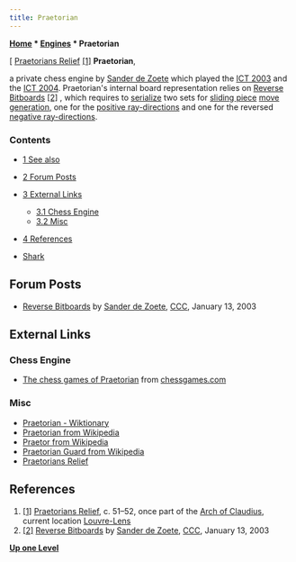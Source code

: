 ```yaml
---
title: Praetorian
---
```

**[Home](Home "Home") \* [Engines](Engines "Engines") \* Praetorian**



[ [Praetorians Relief](https://en.wikipedia.org/wiki/Praetorians_Relief) <a id="cite-note-1" href="#cite-ref-1">[1]</a>
**Praetorian**,  

a private chess engine by [Sander de Zoete](Sander_de_Zoete "Sander de Zoete") which played the [ICT 2003](ICT_2003 "ICT 2003") and the [ICT 2004](ICT_2004 "ICT 2004"). 
Praetorian's internal board representation relies on [Reverse Bitboards](Reverse_Bitboards "Reverse Bitboards") <a id="cite-note-2" href="#cite-ref-2">[2]</a> , which requires to [serialize](Bitboard_Serialization "Bitboard Serialization") two sets for [sliding piece](Sliding_Pieces "Sliding Pieces") [move generation](Move_Generation "Move Generation"), one for the [positive ray-directions](On_an_empty_Board#PositiveRays "On an empty Board") and one for the reversed [negative ray-directions](On_an_empty_Board#NegativeRays "On an empty Board"). 



### Contents


* [1 See also](#see-also)
* [2 Forum Posts](#forum-posts)
* [3 External Links](#external-links)
	+ [3.1 Chess Engine](#chess-engine)
	+ [3.2 Misc](#misc)
* [4 References](#references)






* [Shark](Shark "Shark")


## Forum Posts


* [Reverse Bitboards](https://www.stmintz.com/ccc/index.php?id=276884) by [Sander de Zoete](Sander_de_Zoete "Sander de Zoete"), [CCC](CCC "CCC"), January 13, 2003


## External Links


### Chess Engine


* [The chess games of Praetorian](http://www.chessgames.com/perl/chessplayer?pid=107115) from [chessgames.com](http://www.chessgames.com/index.html)


### Misc


* [Praetorian - Wiktionary](https://en.wiktionary.org/wiki/Praetorian)
* [Praetorian from Wikipedia](https://en.wikipedia.org/wiki/Praetorian)
* [Praetor from Wikipedia](https://en.wikipedia.org/wiki/Praetor)
* [Praetorian Guard from Wikipedia](https://en.wikipedia.org/wiki/Praetorian_Guard)
* [Praetorians Relief](https://en.wikipedia.org/wiki/Praetorians_Relief)


## References


1. <a id="cite-ref-1" href="#cite-note-1">[1]</a> [Praetorians Relief](https://en.wikipedia.org/wiki/Praetorians_Relief), c. 51–52, once part of the [Arch of Claudius](https://en.wikipedia.org/wiki/Arch_of_Claudius_(British_victory)), current location [Louvre-Lens](https://en.wikipedia.org/wiki/Louvre-Lens)
2. <a id="cite-ref-2" href="#cite-note-2">[2]</a> [Reverse Bitboards](https://www.stmintz.com/ccc/index.php?id=276884) by [Sander de Zoete](Sander_de_Zoete "Sander de Zoete"), [CCC](CCC "CCC"), January 13, 2003

**[Up one Level](Engines "Engines")**







 
